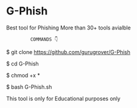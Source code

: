 # G-Phish 
Best tool for Phishing 
More than 30+ tools avialble


             COMMANDS 👇

$ git clone https://github.com/gurugrover/G-Phish

$ cd G-Phish
 
$ chmod +x *

$ bash G-Phish.sh


This tool is only for Educational purposes only


